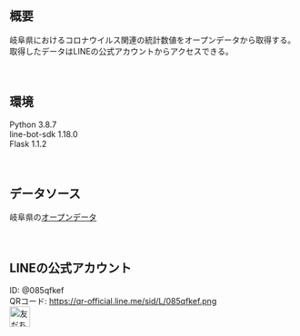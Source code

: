 ## 概要
岐阜県におけるコロナウイルス関連の統計数値をオープンデータから取得する。  
取得したデータはLINEの公式アカウントからアクセスできる。  

　
## 環境
Python 3.8.7  
line-bot-sdk 1.18.0  
Flask 1.1.2  

　
## データソース
岐阜県の[オープンデータ](https://gifu-opendata.pref.gifu.lg.jp/dataset/c11223-001)

　
## LINEの公式アカウント
ID: @085qfkef  
QRコード: https://qr-official.line.me/sid/L/085qfkef.png  
<a href="https://lin.ee/YHciqAq"><img src="https://scdn.line-apps.com/n/line_add_friends/btn/ja.png" alt="友だち追加" height="36" border="0"></a>

　